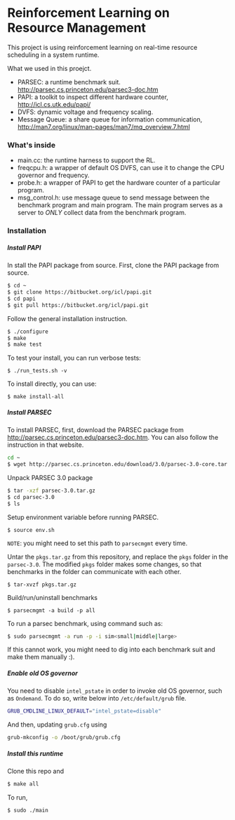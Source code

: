 # Reinforcement Learning on Resource Management

This project is using reinforcement learning on real-time resource scheduling in a system runtime. 

What we used in this proejct.

  - PARSEC: a runtime benchmark suit. http://parsec.cs.princeton.edu/parsec3-doc.htm
  - PAPI: a toolkit to inspect different hardware counter, http://icl.cs.utk.edu/papi/
  - DVFS: dynamic voltage and frequency scaling.
  - Message Queue: a share queue for information communication, http://man7.org/linux/man-pages/man7/mq_overview.7.html

### What's inside

  - main.cc: the runtime harness to support the RL.
  - freqcpu.h: a wrapper of default OS DVFS, can use it to change the CPU governor and frequency.
  - probe.h: a wrapper of PAPI to get the hardware counter of a particular program.
  - msg_control.h: use message queue to send message between the benchmark program and main program. The main program serves as a server to *ONLY* collect data from the benchmark program.


### Installation

##### Install PAPI
In stall the PAPI package from source. First, clone the PAPI package from source.
```sh
$ cd ~
$ git clone https://bitbucket.org/icl/papi.git
$ cd papi
$ git pull https://bitbucket.org/icl/papi.git
```
Follow the general installation instruction.
```sh
$ ./configure
$ make 
$ make test
```
To test your install, you can run verbose tests:
```
$ ./run_tests.sh -v
```
To install directly, you can use:
```
$ make install-all
```
##### Install PARSEC

To install PARSEC, first, download the PARSEC package from http://parsec.cs.princeton.edu/parsec3-doc.htm. You can also follow the instruction in that website.

```sh
cd ~
$ wget http://parsec.cs.princeton.edu/download/3.0/parsec-3.0-core.tar.gz 
```
Unpack PARSEC 3.0 package
```sh
$ tar -xzf parsec-3.0.tar.gz
$ cd parsec-3.0 
$ ls 
```
Setup environment variable before running PARSEC.
```
$ source env.sh
```
`NOTE`: you might need to set this path to `parsecmgmt` every time.

Untar the `pkgs.tar.gz` from this repository, and replace the `pkgs` folder in the `parsec-3.0`. The modified `pkgs` folder makes some changes, so that benchmarks in the folder can communicate with each other.
```
$ tar-xvzf pkgs.tar.gz
```

Build/run/uninstall benchmarks
```
$ parsecmgmt -a build -p all
```
To run a parsec benchmark, using command such as:
```sh
$ sudo parsecmgmt -a run -p -i sim<small|middle|large>
```

If this cannot work, you might need to dig into each benchmark suit and make them manually :). 

##### Enable old OS governor

You need to disable  `intel_pstate` in order to invoke old OS governor, such as `Ondemand`. To do so, write below into `/etc/default/grub` file.
```sh
GRUB_CMDLINE_LINUX_DEFAULT="intel_pstate=disable"
```

And then, updating `grub.cfg` using 
```sh
grub-mkconfig -o /boot/grub/grub.cfg
```

##### Install this runtime

Clone this repo and 
```sh
$ make all 
```
To run,
```sh
$ sudo ./main
```




